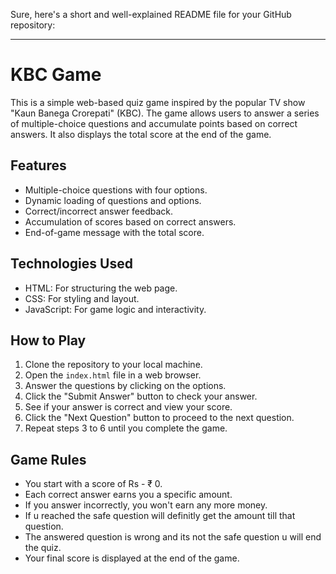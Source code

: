 Sure, here's a short and well-explained README file for your GitHub repository:

---

# KBC Game

This is a simple web-based quiz game inspired by the popular TV show "Kaun Banega Crorepati" (KBC). The game allows users to answer a series of multiple-choice questions and accumulate points based on correct answers. It also displays the total score at the end of the game.

## Features

- Multiple-choice questions with four options.
- Dynamic loading of questions and options.
- Correct/incorrect answer feedback.
- Accumulation of scores based on correct answers.
- End-of-game message with the total score.

## Technologies Used

- HTML: For structuring the web page.
- CSS: For styling and layout.
- JavaScript: For game logic and interactivity.

## How to Play

1. Clone the repository to your local machine.
2. Open the `index.html` file in a web browser.
3. Answer the questions by clicking on the options.
4. Click the "Submit Answer" button to check your answer.
5. See if your answer is correct and view your score.
6. Click the "Next Question" button to proceed to the next question.
7. Repeat steps 3 to 6 until you complete the game.

## Game Rules

- You start with a score of Rs - ₹ 0.
- Each correct answer earns you a specific amount.
- If you answer incorrectly, you won't earn any more money.
- If u reached the safe question will definitly get the amount till that question.
- The answered question is wrong and its not the safe question u will end the quiz. 
- Your final score is displayed at the end of the game.

